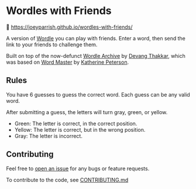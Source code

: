 # Wordles with Friends

🔗 https://joeyparrish.github.io/wordles-with-friends/

A version of [Wordle](https://www.nytimes.com/games/wordle/index.html) you can
play with friends.  Enter a word, then send the link to your friends to
challenge them.

Built on top of the now-defunct
[Wordle Archive](https://www.devangthakkar.com/wordle_archive/) by
[Devang Thakkar](https://devangthakkar.com/),
which was based on [Word Master](https://octokatherine.github.io/word-master/)
by [Katherine Peterson](https://twitter.com/katherinecodes).


## Rules

You have 6 guesses to guess the correct word.
Each guess can be any valid word.

After submitting a guess, the letters will turn gray, green, or yellow.

- Green: The letter is correct, in the correct position.
- Yellow: The letter is correct, but in the wrong position.
- Gray: The letter is incorrect.


## Contributing

Feel free to [open an issue](https://github.com/joeyparrish/wordles-with-friends/issues)
for any bugs or feature requests.

To contribute to the code, see [CONTRIBUTING.md](CONTRIBUTING.md)
